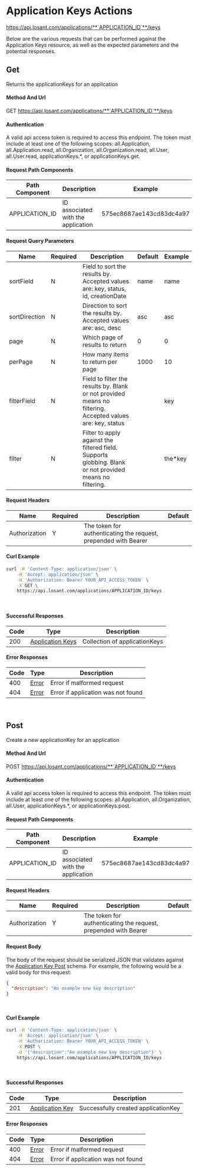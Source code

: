 # Application Keys Actions

https://api.losant.com/applications/**`APPLICATION_ID`**/keys

Below are the various requests that can be performed against the
Application Keys resource, as well as the expected
parameters and the potential responses.

## Get

Returns the applicationKeys for an application

#### Method And Url

GET https://api.losant.com/applications/**`APPLICATION_ID`**/keys

#### Authentication
A valid api access token is required to access this endpoint. The token must
include at least one of the following scopes:
all.Application, all.Application.read, all.Organization, all.Organization.read, all.User, all.User.read, applicationKeys.*, or applicationKeys.get.

#### Request Path Components

| Path Component | Description | Example |
| -------------- | ----------- | ------- |
| APPLICATION_ID | ID associated with the application | 575ec8687ae143cd83dc4a97 |

#### Request Query Parameters

| Name | Required | Description | Default | Example |
| ---- | -------- | ----------- | ------- | ------- |
| sortField | N | Field to sort the results by. Accepted values are: key, status, id, creationDate | name | name |
| sortDirection | N | Direction to sort the results by. Accepted values are: asc, desc | asc | asc |
| page | N | Which page of results to return | 0 | 0 |
| perPage | N | How many items to return per page | 1000 | 10 |
| filterField | N | Field to filter the results by. Blank or not provided means no filtering. Accepted values are: key, status |  | key |
| filter | N | Filter to apply against the filtered field. Supports globbing. Blank or not provided means no filtering. |  | the*key |

#### Request Headers

| Name | Required | Description | Default |
| ---- | -------- | ----------- | ------- |
| Authorization | Y | The token for authenticating the request, prepended with Bearer | |

#### Curl Example

```bash
curl -H 'Content-Type: application/json' \
    -H 'Accept: application/json' \
    -H 'Authorization: Bearer YOUR_API_ACCESS_TOKEN' \
    -X GET \
    https://api.losant.com/applications/APPLICATION_ID/keys
```
<br/>

#### Successful Responses

| Code | Type | Description |
| ---- | ---- | ----------- |
| 200 | [Application Keys](schemas.md#application-keys) | Collection of applicationKeys |

#### Error Responses

| Code | Type | Description |
| ---- | ---- | ----------- |
| 400 | [Error](schemas.md#error) | Error if malformed request |
| 404 | [Error](schemas.md#error) | Error if application was not found |

<br/>

## Post

Create a new applicationKey for an application

#### Method And Url

POST https://api.losant.com/applications/**`APPLICATION_ID`**/keys

#### Authentication
A valid api access token is required to access this endpoint. The token must
include at least one of the following scopes:
all.Application, all.Organization, all.User, applicationKeys.*, or applicationKeys.post.

#### Request Path Components

| Path Component | Description | Example |
| -------------- | ----------- | ------- |
| APPLICATION_ID | ID associated with the application | 575ec8687ae143cd83dc4a97 |

#### Request Headers

| Name | Required | Description | Default |
| ---- | -------- | ----------- | ------- |
| Authorization | Y | The token for authenticating the request, prepended with Bearer | |

#### Request Body

The body of the request should be serialized JSON that validates against
the [Application Key Post](schemas.md#application-key-post) schema. For example, the following would be a
valid body for this request:

```json
{
  "description": "An example new key description"
}
```
<small><br/></small>

#### Curl Example

```bash
curl -H 'Content-Type: application/json' \
    -H 'Accept: application/json' \
    -H 'Authorization: Bearer YOUR_API_ACCESS_TOKEN' \
    -X POST \
    -d '{"description":"An example new key description"}' \
    https://api.losant.com/applications/APPLICATION_ID/keys
```
<br/>

#### Successful Responses

| Code | Type | Description |
| ---- | ---- | ----------- |
| 201 | [Application Key](schemas.md#application-key) | Successfully created applicationKey |

#### Error Responses

| Code | Type | Description |
| ---- | ---- | ----------- |
| 400 | [Error](schemas.md#error) | Error if malformed request |
| 404 | [Error](schemas.md#error) | Error if application was not found |

<br/>

